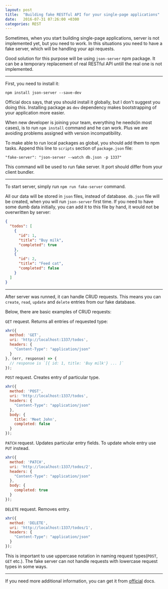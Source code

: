 ```yaml
---
layout: post
title:  "Building fake RESTful API for your single-page applications"
date:   2016-07-31 07:26:00 +0300
categories: REST
---
```

Sometimes, when you start building single-page applications, server is not implemented yet, but you need to work. In this situations you need to have a fake server, which will be handling your api requests.
<!--more-->

Good solution for this purpose will be using `json-server` npm package. It can be a temporary replacement of real RESTful API untill the real one is not implemented.

---

First, you need to install it:

```
npm install json-server --save-dev
```

Official docs says, that you should install it globally, but I don't suggest you doing this. Installing package as `dev` dependency makes bootstrapping of your application more easier.

When new developer is joining your team, everything he needs(in most cases), is to run `npm install` command and he can work. Plus we are avoiding problems assigned with version incompatibility.

To make able to run local packages as global, you should add them to npm tasks. Append this line to `scripts` section of `package.json` file:

```
"fake-server": "json-server --watch db.json -p 1337"
```

This command will be used to run fake server. It port should differ from your client bundler.

---

To start server, simply run `npm run fake-server` command.

All our data will be stored in `json` files, instead of database. `db.json` file will be created, when you will run `json-server` first time. If you need to have some dumb data initially, you can add it to this file by hand, it would not be overwritten by server:

```json
{
  "todos": [
    {
      "id": 1,
      "title": "Buy milk",
      "completed": true
    },
    {
      "id": 2,
      "title": "Feed cat",
      "completed": false
    }
  ]
}
```

---

After server was runned, it can handle CRUD requests. This means you can `create`, `read`, `update` and `delete` entries from our fake database.

Below, there are basic examples of CRUD requests:

`GET` request. Returns all entries of requested type:

```javascript
xhr({
  method: 'GET',
  uri: 'http://localhost:1337/todos',
  headers: {
    "Content-Type": "application/json"
  }
}, (err, response) => {
  // response is `[{ id: 1, title: 'Buy milk'} ... ]`
});
```

`POST` request. Creates entry of particular type.

```javascript
xhr({
  method: 'POST',
  uri: 'http://localhost:1337/todos',
  headers: {
    "Content-Type": "application/json"
  },
  body: {
    title: 'Meet John',
    completed: false
  }
});
```

`PATCH` request. Updates particular entry fields. To update whole entry use `PUT` instead.

```javascript
xhr({
  method: 'PATCH',
  uri: 'http://localhost:1337/todos/2',
  headers: {
    "Content-Type": "application/json"
  },
  body: {
    completed: true
  }
});
```

`DELETE` request. Removes entry.

```javascript
xhr({
  method: 'DELETE',
  uri: 'http://localhost:1337/todos/1',
  headers: {
    "Content-Type": "application/json"
  }
});
```

This is important to use uppercase notation in naming request types(`POST`, `GET` etc.). The fake server can not handle requests with lowercase request types in some ways.

---

If you need more additional information, you can get it from [official](//github.com/typicode/json-server) docs.
